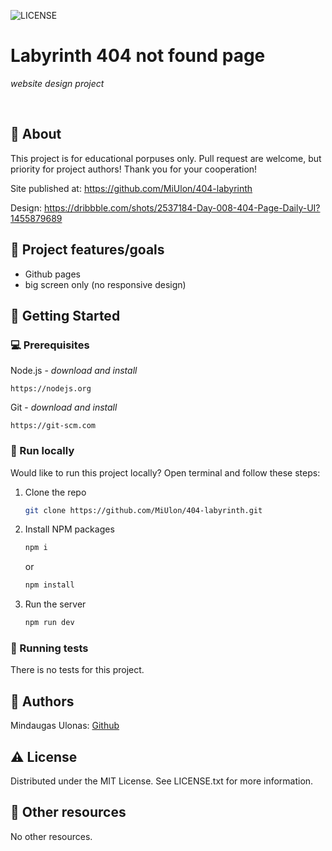 ![LICENSE](https://img.shields.io/badge/license-MIT-blue.svg?style=flat-square)

# Labyrinth 404 not found page

_website design project_

<br>

## 🌟 About

This project is for educational porpuses only. Pull request are welcome, but priority for project authors! Thank you for your cooperation!

Site published at: https://github.com/MiUlon/404-labyrinth

Design: https://dribbble.com/shots/2537184-Day-008-404-Page-Daily-UI?1455879689

## 🎯 Project features/goals

-   Github pages
-   big screen only (no responsive design)

## 🧰 Getting Started

### 💻 Prerequisites

Node.js - _download and install_

```
https://nodejs.org
```

Git - _download and install_

```
https://git-scm.com
```

### 🏃 Run locally

Would like to run this project locally? Open terminal and follow these steps:

1. Clone the repo
    ```sh
    git clone https://github.com/MiUlon/404-labyrinth.git
    ```
2. Install NPM packages
    ```sh
    npm i
    ```
    or
    ```sh
    npm install
    ```
3. Run the server
    ```sh
    npm run dev
    ```

### 🧪 Running tests

There is no tests for this project.

## 🎅 Authors

Mindaugas Ulonas: [Github](https://github.com/MiUlon)

## ⚠️ License

Distributed under the MIT License. See LICENSE.txt for more information.

## 🔗 Other resources

No other resources.